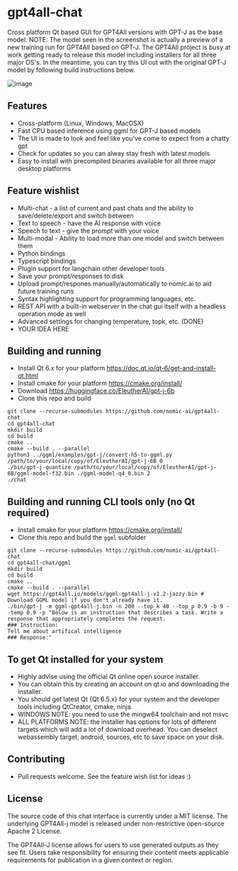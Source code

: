 # gpt4all-chat

Cross platform Qt based GUI for GPT4All versions with GPT-J as the base
model. NOTE: The model seen in the screenshot is actually a preview of a
new training run for GPT4All based on GPT-J. The GPT4All project is busy
at work getting ready to release this model including installers for all
three major OS's. In the meantime, you can try this UI out with the original
GPT-J model by following build instructions below.

![image](https://user-images.githubusercontent.com/50458173/231464085-da9edff6-a593-410e-8f38-7513f75c8aab.png)

## Features

* Cross-platform (Linux, Windows, MacOSX)
* Fast CPU based inference using ggml for GPT-J based models
* The UI is made to look and feel like you've come to expect from a chatty gpt
* Check for updates so you can alway stay fresh with latest models
* Easy to install with precompiled binaries available for all three major desktop platforms

## Feature wishlist

* Multi-chat - a list of current and past chats and the ability to save/delete/export and switch between
* Text to speech - have the AI response with voice
* Speech to text - give the prompt with your voice
* Multi-modal - Ability to load more than one model and switch between them
* Python bindings
* Typescript bindings
* Plugin support for langchain other developer tools
* Save your prompt/responses to disk
* Upload prompt/respones manually/automatically to nomic.ai to aid future training runs
* Syntax highlighting support for programming languages, etc.
* REST API with a built-in webserver in the chat gui itself with a headless operation mode as well
* Advanced settings for changing temperature, topk, etc. (DONE)
* YOUR IDEA HERE

## Building and running

* Install Qt 6.x for your platform https://doc.qt.io/qt-6/get-and-install-qt.html
* Install cmake for your platform https://cmake.org/install/
* Download https://huggingface.co/EleutherAI/gpt-j-6b
* Clone this repo and build
```
git clone --recurse-submodules https://github.com/nomic-ai/gpt4all-chat
cd gpt4all-chat
mkdir build
cd build
cmake ..
cmake --build . --parallel
python3 ../ggml/examples/gpt-j/convert-h5-to-ggml.py /path/to/your/local/copy/of/EleutherAI/gpt-j-6B 0
./bin/gpt-j-quantize /path/to/your/local/copy/of/EleutherAI/gpt-j-6B/ggml-model-f32.bin ./ggml-model-q4_0.bin 2
./chat
```

## Building and running CLI tools only (no Qt required)

* Install cmake for your platform https://cmake.org/install/
* Clone this repo and build the `ggml` subfolder
```
git clone --recurse-submodules https://github.com/nomic-ai/gpt4all-chat
cd gpt4all-chat/ggml
mkdir build
cd build
cmake ..
cmake --build . --parallel
wget https://gpt4all.io/models/ggml-gpt4all-j-v1.2-jazzy.bin # Download GGML model if you don't already have it.
./bin/gpt-j -m ggml-gpt4all-j.bin -n 200 --top_k 40 --top_p 0.9 -b 9 --temp 0.9 -p "Below is an instruction that describes a task. Write a response that appropriately completes the request.
### Instruction:
Tell me about artifical intelligence
### Response:"
```

## To get Qt installed for your system

* Highly advise using the official Qt online open source installer.
* You can obtain this by creating an account on qt.io and downloading the installer. 
* You should get latest Qt {Qt 6.5.x} for your system and the developer tools including QtCreator, cmake, ninja.
* WINDOWS NOTE: you need to use the mingw64 toolchain and not msvc
* ALL PLATFORMS NOTE: the installer has options for lots of different targets which will add a lot
of download overhead. You can deselect webassembly target, android, sources, etc to save space on your disk.

## Contributing

* Pull requests welcome. See the feature wish list for ideas :)


## License
The source code of this chat interface is currently under a MIT license. The underlying GPT4All-j model is released under non-restrictive open-source Apache 2 License.

The GPT4All-J license allows for users to use generated outputs as they see fit. Users take responsibility for ensuring their content meets applicable requirements for publication in a given context or region.
